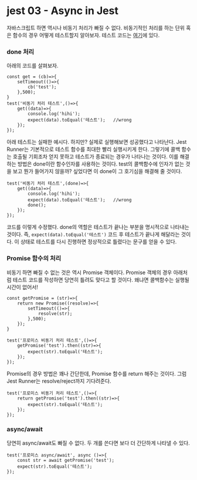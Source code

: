 # jest 03 - Async in Jest
자바스크립트 하면 역시나 비동기 처리가 빠질 수 없다. 비동기적인 처리를 하는 단위 혹은 함수의 경우 어떻게 테스트할지 알아보자. 테스트 코드는 [여기](test/async.test.js)에 있다.
### done 처리
아래의 코드를 살펴보자.
```
const get = (cb)=>{
    setTimeout(()=>{
        cb('test');
    },500);
}
test('비동기 처리 테스트',()=>{
    get((data)=>{
        console.log('hihi');
        expect(data).toEqual('테스트');   //wrong
    });
});
```
아래 테스트는 실패한 예시다. 하지만? 실제로 실행해보면 성공했다고 나타난다. Jest Runner는 기본적으로 테스트 함수를 최대한 빨리 실행시키게 한다. 그렇기에 콜백 함수는 호출될 기회조차 얻지 못하고 테스트가 종료되는 경우가 나타나는 것이다. 이를 해결하는 방법은 done이란 함수인자를 사용하는 것이다. test의 콜백함수에 인자가 없는 것을 보고 뭔가 들어가지 않을까? 싶었다면 이 done이 그 호기심을 해결해 줄 것이다.   
```
test('비동기 처리 테스트',(done)=>{
    get((data)=>{
        console.log('hihi');
        expect(data).toEqual('테스트');   //wrong
        done();
    });
});
```
코드를 이렇게 수정했다. done의 역할은 테스트가 끝나는 부분을 명시적으로 나타내는 것이다. 즉, `expect(data).toEqual('테스트')` 코드 후 테스트가 끝나게 해달라는 것이다. 이 상태로 테스트를 다시 진행하면 정상적으로 틀렸다는 문구를 얻을 수 있다.   
### Promise 함수의 처리
비동기 하면 빠질 수 없는 것은 역시 Promise 객체이다. Promise 객체의 경우 아래처럼 테스트 코드를 작성하면 당연히 틀려도 맞다고 할 것이다. 왜냐면 콜백함수는 실행될 시간이 없어서!   
```
const getPromise = (str)=>{
    return new Promise((resolve)=>{
        setTimeout(()=>{
            resolve(str);
        },500);
    });
}

test('프로미스 비동기 처리 테스트',()=>{
    getPromise('test').then((str)=>{
        expect(str).toEqual('테스트');
    });
});
```
Promise의 경우 방법은 꽤나 간단한데, Promise 함수를 return 해주는 것이다. 그럼 Jest Runner는 resolve/reject까지 기다려준다.
```
test('프로미스 비동기 처리 테스트',()=>{
    return getPromise('test').then((str)=>{
        expect(str).toEqual('테스트');
    });
});
```
### async/await
당연히 async/await도 빠질 수 없다. 두 개를 쓴다면 보다 더 간단하게 나타낼 수 있다.
```
test('프로미스 async/await', async ()=>{
    const str = await getPromise('test');
    expect(str).toEqual('테스트');
});
```